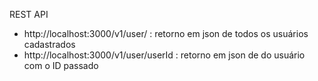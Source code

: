 REST API
 - http://localhost:3000/v1/user/ : retorno em json de todos os usuários cadastrados
 - http://localhost:3000/v1/user/userId : retorno em json de do usuário com o ID passado